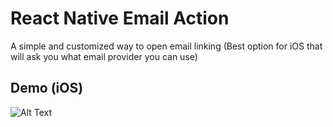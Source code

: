 # React Native Email Action
A simple and customized way to open email linking (Best option for iOS that will ask you what email provider you can use)

## Demo (iOS)
![Alt Text](https://s1.ezgif.com/save/ezgif-1-d5012557a602.gif)
